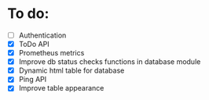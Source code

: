 # To do:
- [ ] Authentication
- [X] ToDo API
- [X] Prometheus metrics
- [X] Improve db status checks functions in database module
- [X] Dynamic html table for database
- [X] Ping API
- [X] Improve table appearance